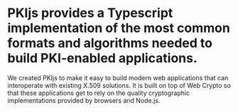 # PKIjs provides a Typescript implementation of the most common formats and algorithms needed to build PKI-enabled applications.

We created PKIjs to make it easy to build modern web applications that can interoperate with existing X.509 solutions. It is built on top of Web Crypto so that these applications get to rely on the quality cryptographic implementations provided by browsers and Node.js.